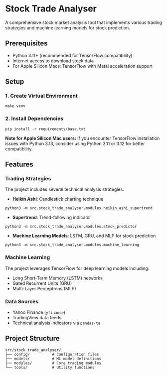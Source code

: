 # Stock Trade Analyser

A comprehensive stock market analysis tool that implements various trading strategies and machine learning models for stock prediction.

## Prerequisites
* Python 3.11+ (recommended for TensorFlow compatibility)
* Internet access to download stock data
* For Apple Silicon Macs: TensorFlow with Metal acceleration support

## Setup

### 1. Create Virtual Environment
```shell
make venv
```

### 2. Install Dependencies
```shell
pip install -r requirements/base.txt
```

**Note for Apple Silicon Mac users:** If you encounter TensorFlow installation issues with Python 3.13, consider using Python 3.11 or 3.12 for better compatibility.

## Features

### Trading Strategies
The project includes several technical analysis strategies:

* **Heikin Ashi**: Candlestick charting technique
```shell
python3 -m src.stock_trade_analyser.modules.heikin_ashi_supertrend
```

* **Supertrend**: Trend-following indicator
```shell
python3 -m src.stock_trade_analyser.modules.stock_predictor
```

* **Machine Learning Models**: LSTM, GRU, and MLP for stock prediction
```shell
python3 -m src.stock_trade_analyser.modules.machine_learning
```

### Machine Learning
The project leverages TensorFlow for deep learning models including:
- Long Short-Term Memory (LSTM) networks
- Gated Recurrent Units (GRU)
- Multi-Layer Perceptrons (MLP)

### Data Sources
- Yahoo Finance (`yfinance`)
- TradingView data feeds
- Technical analysis indicators via `pandas-ta`

## Project Structure
```
src/stock_trade_analyser/
├── config/          # Configuration files
├── models/          # ML model definitions
├── modules/         # Core trading modules
└── tools/           # Utility functions
```


